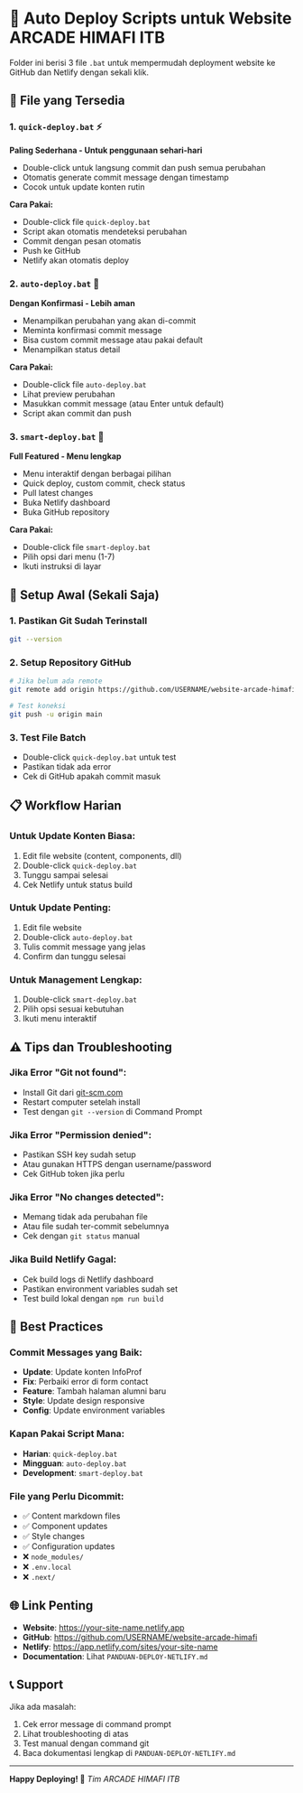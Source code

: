 # 🚀 Auto Deploy Scripts untuk Website ARCADE HIMAFI ITB

Folder ini berisi 3 file `.bat` untuk mempermudah deployment website ke GitHub dan Netlify dengan sekali klik.

## 📁 File yang Tersedia

### 1. `quick-deploy.bat` ⚡
**Paling Sederhana - Untuk penggunaan sehari-hari**
- Double-click untuk langsung commit dan push semua perubahan
- Otomatis generate commit message dengan timestamp
- Cocok untuk update konten rutin

**Cara Pakai:**
- Double-click file `quick-deploy.bat`
- Script akan otomatis mendeteksi perubahan
- Commit dengan pesan otomatis
- Push ke GitHub
- Netlify akan otomatis deploy

### 2. `auto-deploy.bat` 🎯
**Dengan Konfirmasi - Lebih aman**
- Menampilkan perubahan yang akan di-commit
- Meminta konfirmasi commit message
- Bisa custom commit message atau pakai default
- Menampilkan status detail

**Cara Pakai:**
- Double-click file `auto-deploy.bat`
- Lihat preview perubahan
- Masukkan commit message (atau Enter untuk default)
- Script akan commit dan push

### 3. `smart-deploy.bat` 🧠
**Full Featured - Menu lengkap**
- Menu interaktif dengan berbagai pilihan
- Quick deploy, custom commit, check status
- Pull latest changes
- Buka Netlify dashboard
- Buka GitHub repository

**Cara Pakai:**
- Double-click file `smart-deploy.bat`
- Pilih opsi dari menu (1-7)
- Ikuti instruksi di layar

## 🔧 Setup Awal (Sekali Saja)

### 1. Pastikan Git Sudah Terinstall
```bash
git --version
```

### 2. Setup Repository GitHub
```bash
# Jika belum ada remote
git remote add origin https://github.com/USERNAME/website-arcade-himafi.git

# Test koneksi
git push -u origin main
```

### 3. Test File Batch
- Double-click `quick-deploy.bat` untuk test
- Pastikan tidak ada error
- Cek di GitHub apakah commit masuk

## 📋 Workflow Harian

### Untuk Update Konten Biasa:
1. Edit file website (content, components, dll)
2. Double-click `quick-deploy.bat`
3. Tunggu sampai selesai
4. Cek Netlify untuk status build

### Untuk Update Penting:
1. Edit file website
2. Double-click `auto-deploy.bat`
3. Tulis commit message yang jelas
4. Confirm dan tunggu selesai

### Untuk Management Lengkap:
1. Double-click `smart-deploy.bat`
2. Pilih opsi sesuai kebutuhan
3. Ikuti menu interaktif

## ⚠️ Tips dan Troubleshooting

### Jika Error "Git not found":
- Install Git dari [git-scm.com](https://git-scm.com/)
- Restart computer setelah install
- Test dengan `git --version` di Command Prompt

### Jika Error "Permission denied":
- Pastikan SSH key sudah setup
- Atau gunakan HTTPS dengan username/password
- Cek GitHub token jika perlu

### Jika Error "No changes detected":
- Memang tidak ada perubahan file
- Atau file sudah ter-commit sebelumnya
- Cek dengan `git status` manual

### Jika Build Netlify Gagal:
- Cek build logs di Netlify dashboard
- Pastikan environment variables sudah set
- Test build lokal dengan `npm run build`

## 🎯 Best Practices

### Commit Messages yang Baik:
- **Update**: Update konten InfoProf
- **Fix**: Perbaiki error di form contact
- **Feature**: Tambah halaman alumni baru
- **Style**: Update design responsive
- **Config**: Update environment variables

### Kapan Pakai Script Mana:
- **Harian**: `quick-deploy.bat`
- **Mingguan**: `auto-deploy.bat` 
- **Development**: `smart-deploy.bat`

### File yang Perlu Dicommit:
- ✅ Content markdown files
- ✅ Component updates
- ✅ Style changes
- ✅ Configuration updates
- ❌ `node_modules/`
- ❌ `.env.local`
- ❌ `.next/`

## 🌐 Link Penting

- **Website**: https://your-site-name.netlify.app
- **GitHub**: https://github.com/USERNAME/website-arcade-himafi
- **Netlify**: https://app.netlify.com/sites/your-site-name
- **Documentation**: Lihat `PANDUAN-DEPLOY-NETLIFY.md`

## 📞 Support

Jika ada masalah:
1. Cek error message di command prompt
2. Lihat troubleshooting di atas
3. Test manual dengan command git
4. Baca dokumentasi lengkap di `PANDUAN-DEPLOY-NETLIFY.md`

---

**Happy Deploying! 🚀**
*Tim ARCADE HIMAFI ITB*

